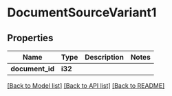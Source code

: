 # DocumentSourceVariant1

## Properties

Name | Type | Description | Notes
------------ | ------------- | ------------- | -------------
**document_id** | **i32** |  | 

[[Back to Model list]](../README.md#documentation-for-models) [[Back to API list]](../README.md#documentation-for-api-endpoints) [[Back to README]](../README.md)


